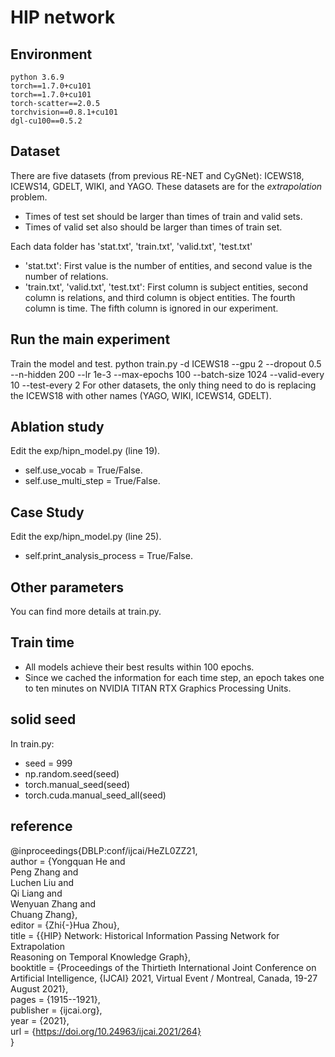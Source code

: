 # HIP network

## Environment
    python 3.6.9
    torch==1.7.0+cu101
    torch==1.7.0+cu101
    torch-scatter==2.0.5
    torchvision==0.8.1+cu101
    dgl-cu100==0.5.2

## Dataset
There are five datasets (from previous RE-NET and CyGNet): ICEWS18, ICEWS14, GDELT, WIKI, and YAGO. 
These datasets are for the *extrapolation* problem. 
- Times of test set should be larger than times of train and valid sets. 
- Times of valid set also should be larger than times of train set.

Each data folder has 'stat.txt', 'train.txt', 'valid.txt', 'test.txt'
- 'stat.txt': First value is the number of entities, and second value is the number of relations.
- 'train.txt', 'valid.txt', 'test.txt': First column is subject entities, second column is relations, and third column is object entities. The fourth column is time. The fifth column is ignored in our experiment.

## Run the main experiment
Train the model and test.
python train.py -d ICEWS18 --gpu 2 --dropout 0.5 --n-hidden 200 --lr 1e-3 --max-epochs 100 --batch-size 1024 --valid-every 10 --test-every 2
For other datasets, the only thing need to do is replacing the ICEWS18 with other names (YAGO, WIKI, ICEWS14, GDELT).

## Ablation study
Edit the exp/hipn_model.py (line 19).
- self.use_vocab = True/False.
- self.use_multi_step = True/False.

## Case Study
Edit the exp/hipn_model.py (line 25).
- self.print_analysis_process = True/False.

## Other parameters
You can find more details at train.py.

## Train time
- All models achieve their best results within 100 epochs.
- Since we cached the information for each time step, an epoch takes one to ten minutes on NVIDIA TITAN RTX Graphics Processing Units.

## solid seed
In train.py:
- seed = 999
- np.random.seed(seed)
- torch.manual_seed(seed)
- torch.cuda.manual_seed_all(seed)

## reference
@inproceedings{DBLP:conf/ijcai/HeZL0ZZ21,  
  author    = {Yongquan He and  
               Peng Zhang and  
               Luchen Liu and  
               Qi Liang and  
               Wenyuan Zhang and  
               Chuang Zhang},  
  editor    = {Zhi{-}Hua Zhou},  
  title     = {{HIP} Network: Historical Information Passing Network for Extrapolation  
               Reasoning on Temporal Knowledge Graph},  
  booktitle = {Proceedings of the Thirtieth International Joint Conference on Artificial
               Intelligence, {IJCAI} 2021, Virtual Event / Montreal, Canada, 19-27
               August 2021},  
  pages     = {1915--1921},  
  publisher = {ijcai.org},  
  year      = {2021},  
  url       = {https://doi.org/10.24963/ijcai.2021/264}  
}

